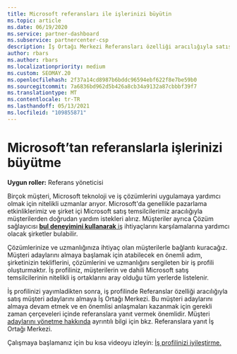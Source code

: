 ```yaml
---
title: Microsoft referansları ile işlerinizi büyütin
ms.topic: article
ms.date: 06/19/2020
ms.service: partner-dashboard
ms.subservice: partnercenter-csp
description: İş Ortağı Merkezi Referansları özelliği aracılığıyla satış müşteri adayları oluşturmak ve ardından bu referanslara yanıt vermek için bir iş profili oluşturma hakkında bilgi.
author: rbars
ms.author: rbars
ms.localizationpriority: medium
ms.custom: SEOMAY.20
ms.openlocfilehash: 2f37a14cd8987b6bddc96594ebf622f8e7be59b0
ms.sourcegitcommit: 7a6836bd962d5b426a8cb34a9132a87cbbbf39f7
ms.translationtype: MT
ms.contentlocale: tr-TR
ms.lasthandoff: 05/13/2021
ms.locfileid: "109855871"
---
```

# <a name="grow-your-business-with-referrals-from-microsoft"></a>Microsoft’tan referanslarla işlerinizi büyütme

**Uygun roller:** Referans yöneticisi

Birçok müşteri, Microsoft teknoloji ve iş çözümlerini uygulamaya yardımcı olmak için nitelikli uzmanlar arıyor. Microsoft'da genellikle pazarlama etkinliklerimiz ve şirket içi Microsoft satış temsilcilerimiz aracılığıyla müşterilerden doğrudan yardım istekleri alırız. Müşteriler ayrıca Çözüm sağlayıcısı [ **bul deneyimini kullanarak** iş](https://www.microsoft.com/solution-providers/search) ihtiyaçlarını karşılamalarına yardımcı olacak şirketler bulabilir. 

Çözümlerinize ve uzmanlığınıza ihtiyaç olan müşterilerle bağlantı kuracağız. Müşteri adaylarını almaya başlamak için atabilecek en önemli [](create-a-marketing-profile.md) adım, şirketinizin tekliflerini, çözümlerini ve uzmanlığını sergileten bir iş profili oluşturmaktır. İş profiliniz, müşterilerin ve dahili Microsoft satış temsilcilerinin nitelikli iş ortaklarını aray olduğu tüm yerlerde listelenir. 

 İş profilinizi yayımladikten sonra, iş profilinde Referanslar özelliği aracılığıyla satış müşteri adaylarını almaya İş Ortağı Merkezi. Bu müşteri adaylarını almaya devam etmek ve en önemlisi anlaşmaları kazanmak için gerekli zaman çerçeveleri içinde referanslara yanıt vermek önemlidir. Müşteri [adaylarını yönetme hakkında](manage-leads.md) ayrıntılı bilgi için bkz. Referanslara yanıt İş Ortağı Merkezi.  


Çalışmaya başlamanız için bu kısa videoyu izleyin: [İş profilinizi iyileştirme.](https://player.vimeo.com/video/252788046)
